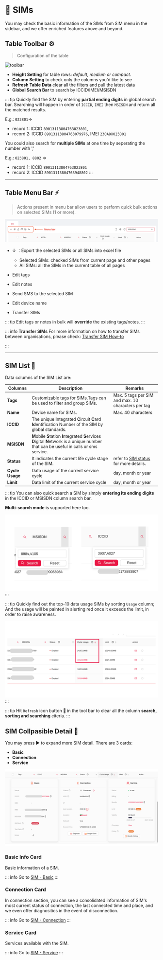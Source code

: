 # 📶 SIMs

You may check the basic information of the SIMs from SIM menu in the sidebar, and we offer enriched features above and beyond.


## Table Toolbar ⚙️
> Configuration of the table

![toolbar](/toolbar.png)

* **Height Setting** for table rows: _default, medium or compact._
* **Column Setting** to check only the columns you'd like to see
* **Refresh Table Data** clear all the filters and pull the latest data
* **Global Search Bar** to search by ICCID/IMEI/MSISDN

::: tip 
Quickly find the SIM by entering **partial ending digits** in global search bar. Searching will happen in order of `ICCID`, `IMEI` then `MSISDN` and return all the matched results.

E.g.: `023801`=> 
* record 1: ICCID `89013113804763023801`, 
* record 2: ICCID `89013113804763079976`, IMEI `230A8X023801`

You could also search for **multiple SIMs** at one time by seperating the number with ','

E.g.: `023801, 8802` =>
* record 1: ICCID `89013113804763023801`
* record 2: ICCID `89013113804763948802`
:::



---
## Table Menu Bar ⚡️
> Actions present in menu bar allow users to perform quick bulk actions on selected SIMs (1 or more).

![menubar](/menubar.png)

* ↓ ：Export the selected SIMs or all SIMs into excel file
    * Selected SIMs: checked SIMs from current page and other pages
    * All SIMs: all the SIMs in the current table of all pages 

* Edit tags
* Edit notes
* Send SMS to the selected SIM
* Edit device name
* Transfer SIMs

::: tip
Edit tags or notes in bulk will **override** the existing tags/notes.
:::

::: info
**Transfer SIMs**
For more information on how to transfer SIMs between organisations, please check: [Transfer SIM How-to](/sim/transfer)

:::

---
## SIM List 🔢
Data columns of the SIM List are:

| Columns        | Description           | Remarks  |
| ------------- |-------------| -----|
| **Tags** | Customizable tags for SIMs.Tags can be used to filter and group SIMs.| Max. 5 tags per SIM and max. 10 characters per tag |
| **Name** |Device name for SIMs.| Max. 40 characters|
| **ICCID** |The unique **I**ntegrated **C**ircuit **C**ard **Id**entification Number of the SIM by global standards.||
| **MSISDN**| **M**obile **S**tation **I**ntegrated **S**ervices **D**igital **N**etwork is a unique number that can be useful in calls or sms service.||
| **Status** | It indicates the current life cycle stage of the SIM.| refer to [SIM status](/guide/simstatus) for more details.|
| **Cycle Usage** | Data usage of the current service cycle | day, month or year |
| **Limit** | Data limit of the current service cycle | day, month or year|


::: tip
You can also quick search a SIM by simply **entering its ending digits** in the ICCID or MSISDN column search bar.

**Multi-search mode** is supported here too.

![search imei](/searchiccid.png)
:::

::: tip
Quickly find out the top-10 data usage SIMs by sorting `Usage` column; And the usage will be painted in alerting red once it exceeds the limit, in order to raise awareness.

![sort usage](/sortusage.png) 
:::

::: tip
Hit `Refresh` icon button 🔄 in the tool bar to clear all the column **search, sorting and searching** citeria.
:::


## SIM Collpasible Detail 🔽
You may press ▶ to expand more SIM detail. There are 3 cards:
* **Basic**
* **Connection**
* **Service**

![3cards](/3cards.png)



### Basic Info Card
Basic information of a SIM. 

::: info Go to
[SIM - Basic](simbasic)
:::



### Connection Card
In connection section, you can see a consolidated information of SIM's most current status of connection, the last connected time and place, and we even offer diagnositics in the event of disconnection. 

::: info Go to
[SIM - Connection](simconnection)
:::


### Service Card
Services available with the SIM.

::: info Go to
[SIM - Service](simservice)
:::


